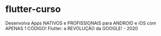 # flutter-curso
Desenvolva Apps NATIVOS e PROFISSIONAIS para ANDROID e iOS com APENAS 1 CÓDIGO! Flutter: a REVOLUÇÃO da GOOGLE! - 2020
